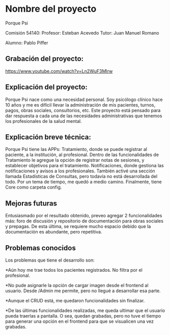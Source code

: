 # Nombre del proyecto

Porque Psi

Comisión 54140:
Profesor: Esteban Acevedo
Tutor: Juan Manuel Romano

Alumno:
Pablo Piffer

## Grabación del proyecto:

https://www.youtube.com/watch?v=Ln2WuF3MIrw

## Explicación del proyecto:

Porque Psi nace como una necesidad personal. Soy psicólogo clínico hace 10 años y me es difícil llevar la administración de mis pacientes, turnos, pagos, obras sociales, consultorios, etc. Este proyecto está pensado para dar respuesta a cada una de las necesidades administrativas que tenemos los profesionales de la salud mental.


## Explicación breve técnica:
Porque Psi tiene las APPs:
Tratamiento, donde se puede registrar al paciente, a la institución, al profesional. Dentro de las funcionalidades de Tratamiento le agregue la opción de registrar notas de sesiones, y establecer objetivos para el tratamiento.
Notificaciones, donde gestiona las notificaciones y avisos a los profesionales.
También activé una sección llamada Estadísticas de Consultas, pero todavía no está desarrollada del todo. Por un tema de tiempo, me quedó a medio camino.
Finalmente, tiene Core como carpeta config. 

## Mejoras futuras

Entusiasmado por el resultado obtenido, preveo agregar 2 funcionalidades más: foro de discusión y repositorio de documentación para obras sociales y prepagas. De esta última, se requiere mucho espacio debido que la documentación es abundante, pero repetitiva.

## Problemas conocidos

Los problemas que tiene el desarrollo son:

*Aún hoy me trae todos los pacientes registrados. No filtra por el profesional.

*No pude asignarle la opción de cargar imagen desde el frontend al usuario. Desde /Admin me permite, pero no llegué a desarrollar esa parte.

*Aunque el CRUD está, me quedaron funcionalidades sin finalizar.

*De las últimas funcionalidades realizadas, me queda ultimar que el usuario pueda traerlas a pantalla. O sea, quedan grabadas, pero no tuve el tiempo para generar una opción en el frontend para que se visualicen una vez grabadas.